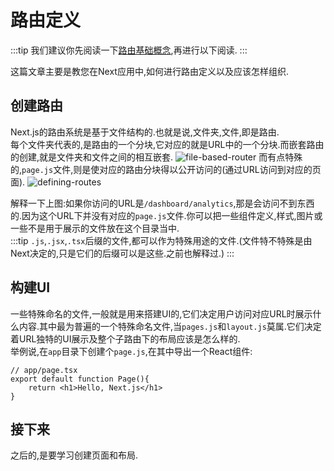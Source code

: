 # 路由定义

:::tip
我们建议你先阅读一下[路由基础概念](./basis.md),再进行以下阅读.
:::

这篇文章主要是教您在Next应用中,如何进行路由定义以及应该怎样组织.

## 创建路由
Next.js的路由系统是基于文件结构的.也就是说,文件夹,文件,即是路由.  
每个文件夹代表的,是路由的一个分块,它对应的就是URL中的一个分块.而嵌套路由的创建,就是文件夹和文件之间的相互嵌套.
![file-based-router](imgs/route-segments-to-path-segments.jpg)
而有点特殊的,`page.js`文件,则是使对应的路由分块得以公开访问的(通过URL访问到对应的页面).
![defining-routes](imgs/defining-routes.jpg)

解释一下上图:如果你访问的URL是`/dashboard/analytics`,那是会访问不到东西的.因为这个URL下并没有对应的`page.js`文件.你可以把一些组件定义,样式,图片或一些不是用于展示的文件放在这个目录当中.  
:::tip
`.js`,`.jsx`,`.tsx`后缀的文件,都可以作为特殊用途的文件.(文件特不特殊是由Next决定的,只是它们的后缀可以是这些.之前也解释过.)
:::

## 构建UI
一些特殊命名的文件,一般就是用来搭建UI的,它们决定用户访问对应URL时展示什么内容.其中最为普遍的一个特殊命名文件,当`pages.js`和`layout.js`莫属.它们决定着URL独特的UI展示及整个子路由下的布局应该是怎么样的.  
举例说,在`app`目录下创建个`page.js`,在其中导出一个React组件:
```tsx
// app/page.tsx
export default function Page(){
    return <h1>Hello, Next.js</h1>
}

```

## 接下来
之后的,是要学习创建页面和布局.
